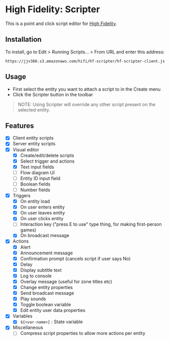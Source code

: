 # High Fidelity: Scripter

This is a point and click script editor for [High Fidelity](https://highfidelity.com).

## Installation

To install, go to Edit > Running Scripts... > From URL and enter this address:

```
https://jjv360.s3.amazonaws.com/hifi/hf-scripter/hf-scripter-client.js
```

## Usage

- First select the entity you want to attach a script to in the Create menu
- Click the Scripter button in the toolbar

> NOTE: Using Scripter will override any other script present on the selected entity.

## Features

- [x] Client entity scripts
- [x] Server entity scripts
- [x] Visual editor
  - [x] Create/edit/delete scripts
  - [x] Select trigger and actions
  - [x] Text input fields
  - [ ] Flow diagram UI
  - [ ] Entity ID input field
  - [ ] Boolean fields
  - [ ] Number fields
- [x] Triggers
  - [x] On entity load
  - [x] On user enters entity
  - [x] On user leaves entity
  - [x] On user clicks entity
  - [ ] Interaction key ("press E to use" type thing, for making first-person games)
  - [x] On broadcast message
- [x] Actions
  - [x] Alert
  - [x] Announcement message
  - [x] Confirmation prompt (cancels script if user says No)
  - [x] Delay
  - [x] Display subtitle text
  - [x] Log to console
  - [x] Overlay message (useful for zone titles etc)
  - [x] Change entity properties
  - [x] Send broadcast message
  - [x] Play sounds
  - [x] Toggle boolean variable
  - [x] Edit entity user data properties
- [x] Variables
  - [x] `${<var-name>}` : State variable
- [x] Miscellaneous
  - [ ] Compress script properties to allow more actions per entity
